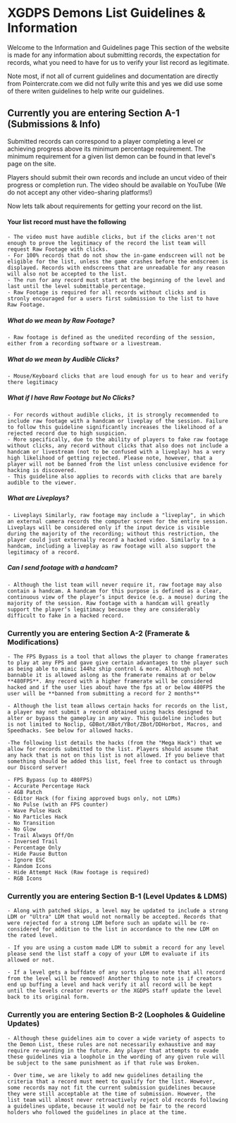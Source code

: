 # XGDPS Demons List Guidelines & Information

Welcome to the Information and Guidelines page
This section of the website is made for any information about submitting records, the expectation for records, what you need to have for us to verify your list record as legitimate.


Note most, if not all of current guidelines and documentation are directly from Pointercrate.com we did not fully write this and yes we did use some of there writen guidelines to help write our guidelines.





## Currently you are entering Section A-1 (Submissions & Info)

Submitted records can correspond to a player completing a level or achieving progress above its minimum percentage requirement. The minimum requirement for a given list demon can be found in that level's page on the site. 

Players should submit their own records and include an uncut video of their progress or completion run. The video should be available on YouTube (We do not accept any other video-sharing platforms!)

Now lets talk about requirements for getting your record on the list.

#### Your list record must have the following
 
    - The video must have audible clicks, but if the clicks aren't not enough to prove the legitimacy of the record the list team will request Raw Footage with clicks.
    - For 100% records that do not show the in-game endscreen will not be eligible for the list, unless the game crashes before the endscreen is displayed. Records with endscreens that are unreadable for any reason will also not be accepted to the list.
    - The run for any record must start at the beginning of the level and last until the level submittable percentage.
    - Raw Footage is required for all records without clicks and is stronly encouraged for a users first submission to the list to have Raw Footage. 

##### What do we mean by Raw Footage?

    - Raw footage is defined as the unedited recording of the session, either from a recording software or a livestream.

##### What do we mean by Audible Clicks?
    
    - Mouse/Keyboard clicks that are loud enough for us to hear and verify there legitimacy

##### What if I have Raw Footage but No Clicks?

    - For records without audible clicks, it is strongly recommended to include raw footage with a handcam or liveplay of the session. Failure to follow this guideline significantly increases the likelihood of a rejected record due to high suspicion. 
    - More specifically, due to the ability of players to fake raw footage without clicks, any record without clicks that also does not include a handcam or livestream (not to be confused with a liveplay) has a very high likelihood of getting rejected. Please note, however, that a player will not be banned from the list unless conclusive evidence for hacking is discovered.
    - This guideline also applies to records with clicks that are barely audible to the viewer.

##### What are Liveplays?

    - Liveplays Similarly, raw footage may include a "liveplay", in which an external camera records the computer screen for the entire session. Liveplays will be considered only if the input device is visible during the majority of the recording; without this restriction, the player could just externally record a hacked video. Similarly to a handcam, including a liveplay as raw footage will also support the legitimacy of a record.

##### Can I send footage with a handcam?

    - Although the list team will never require it, raw footage may also contain a handcam. A handcam for this purpose is defined as a clear, continuous view of the player’s input device (e.g. a mouse) during the majority of the session. Raw footage with a handcam will greatly support the player’s legitimacy because they are considerably difficult to fake in a hacked record.






### Currently you are entering Section A-2 (Framerate & Modifications)

    - The FPS Bypass is a tool that allows the player to change framerates to play at any FPS and gave give certain advantages to the player such as being able to mimic 144hz ship control & more. Although not bannable it is allowed aslong as the framerate remains at or below **480FPS**. Any record with a higher framerate will be considered hacked and if the user lies about have the fps at or below 480FPS the user will be **banned from submitting a record for 2 months** 

    - Although the list team allows certain hacks for records on the list, a player may not submit a record obtained using hacks designed to alter or bypass the gameplay in any way. This guideline includes but is not limited to Noclip, GDBot/XBot/YBot/ZBot/DDHorbot, Macros, and Speedhacks. See below for allowed hacks.
    
    -The following list details the hacks (from the "Mega Hack") that we allow for records submitted to the list. Players should assume that any hack that is not on this list is not allowed. If you believe that something should be added this list, feel free to contact us through our Discord server!

    - FPS Bypass (up to 480FPS)
    - Accurate Percentage Hack
    - 4GB Patch
    - Editor Hack (for fixing approved bugs only, not LDMs)
    - No Pulse (with an FPS counter)
    - Wave Pulse Hack
    - No Particles Hack
    - No Transition
    - No Glow
    - Trail Always Off/On
    - Inversed Trail
    - Percentage Only
    - Hide Pause Button
    - Ignore ESC
    - Random Icons
    - Hide Attempt Hack (Raw footage is required)
    - RGB Icons
 




   
### Currently you are entering Section B-1 (Level Updates & LDMS)

    - Along with patched skips, a level may be updated to include a strong LDM or "Ultra" LDM that would not normally be accepted. Records that were rejected for a strong LDM before such an update will be re-considered for addition to the list in accordance to the new LDM on the rated level.

    - If you are using a custom made LDM to submit a record for any level please send the list staff a copy of your LDM to evaluate if its allowed or not.  

    - If a level gets a buffdate of any sorts please note that all record from the level will be removed! Another thing to note is if creators end up buffing a level and hack verify it all record will be kept until the levels creator reverts or the XGDPS staff update the level back to its original form.


 




   
### Currently you are entering Section B-2 (Loopholes & Guideline Updates)

    - Although these guidelines aim to cover a wide variety of aspects to the Demon List, these rules are not necessarily exhaustive and may require re-wording in the future. Any player that attempts to evade these guidelines via a loophole in the wording of any given rule will be subject to the same punishment as if that rule was broken.

    - Over time, we are likely to add new guidelines detailing the criteria that a record must meet to qualify for the list. However, some records may not fit the current submission guidelines because they were still acceptable at the time of submission. However, the list team will almost never retroactively reject old records following a guidelines update, because it would not be fair to the record holders who followed the guidelines in place at the time.

 




   
